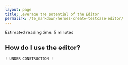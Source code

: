 ```yaml
---
layout: page
title: Leverage the potential of the Editor
permalink: /te_markdown/heroes-create-testcase-editor/
---
```


Estimated reading time: 5 minutes


## How do I use the editor?

``` ! UNDER CONSTRUCTION ! ```
